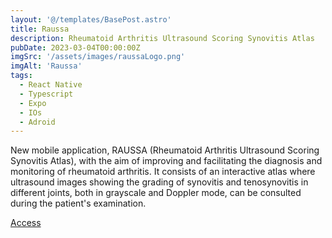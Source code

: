```yaml
---
layout: '@/templates/BasePost.astro'
title: Raussa
description: Rheumatoid Arthritis Ultrasound Scoring Synovitis Atlas
pubDate: 2023-03-04T00:00:00Z
imgSrc: '/assets/images/raussaLogo.png'
imgAlt: 'Raussa'
tags:
  - React Native
  - Typescript
  - Expo
  - IOs
  - Adroid
---
```


New mobile application, RAUSSA (Rheumatoid Arthritis Ultrasound Scoring Synovitis Atlas), with the aim of improving and facilitating the diagnosis and monitoring of rheumatoid arthritis. It consists of an interactive atlas where ultrasound images showing the grading of synovitis and tenosynovitis in different joints, both in grayscale and Doppler mode, can be consulted during the patient's examination.

<a href="https://play.google.com/store/apps/details?id=com.dialogotecnologico.raussa&hl=es_BO">Access</a>
